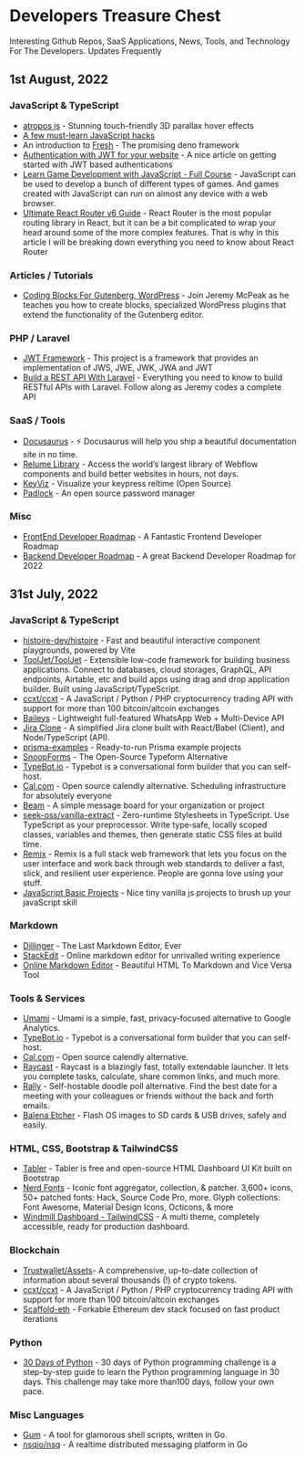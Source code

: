 # Developers Treasure Chest
Interesting Github Repos, SaaS Applications, News, Tools, and Technology For The Developers. Updates Frequently

## 1st August, 2022

### JavaScript & TypeScript

* [atropos js](https://atroposjs.com/) - Stunning touch-friendly 3D parallax hover effects
* [A few must-learn JavaScript hacks](https://blog.devgenius.io/a-few-must-learn-javascript-hacks-50c84dfb5010)
* An introduction to [Fresh](https://blog.openreplay.com/an-introduction-to-fresh) - The promising deno framework
* [Authentication with JWT for your website](https://blog.openreplay.com/authentication-with-jwt-for-your-website) - A nice article on getting started with JWT based authentications
* [Learn Game Development with JavaScript - Full Course](https://www.freecodecamp.org/news/learn-javascript-game-development-full-course/) - JavaScript can be used to develop a bunch of different types of games. And games created with JavaScript can run on almost any device with a web browser.
* [Ultimate React Router v6 Guide](https://blog.webdevsimplified.com/2022-07/react-router/) - React Router is the most popular routing library in React, but it can be a bit complicated to wrap your head around some of the more complex features. That is why in this article I will be breaking down everything you need to know about React Router


### Articles / Tutorials

* [Coding Blocks For Gutenberg, WordPress](https://code.tutsplus.com/courses/coding-blocks-for-wordpress-gutenberg) - Join Jeremy McPeak as he teaches you how to create blocks, specialized WordPress plugins that extend the functionality of the Gutenberg editor.

### PHP / Laravel

* [JWT Framework](https://web-token.spomky-labs.com) - This project is a framework that provides an implementation of JWS, JWE, JWK, JWA and JWT
* [Build a REST API With Laravel](https://code.tutsplus.com/courses/build-a-rest-api-with-laravel) - Everything you need to know to build RESTful APIs with Laravel. Follow along as Jeremy codes a complete API

### SaaS / Tools

* [Docusaurus](https://docusaurus.io/)  - ⚡️ Docusaurus will help you ship a beautiful documentation site in no time.
* [Relume Library](https://library.relume.io/) - Access the world’s largest library of Webflow components and build better websites in hours, not days.
* [KeyViz](https://mularahul.github.io/) - Visualize your keypress reltime (Open Source)
* [Padlock](https://itsfoss.com/padloc/) - An open source password manager

### Misc

* [FrontEnd Developer Roadmap](https://www.linkedin.com/posts/slobodan-gajic_frontend-roadmap-activity-6958457082626863104-MHsY?utm_source=linkedin_share&utm_medium=member_desktop_web) - A Fantastic Frontend Developer Roadmap
* [Backend Developer Roadmap](https://www.linkedin.com/posts/slobodan-gajic_backend-roadmap-activity-6959173689858752513-BH2r?utm_source=linkedin_share&utm_medium=member_desktop_web) - A great Backend Developer Roadmap for 2022

## 31st July, 2022

### JavaScript & TypeScript

* [histoire-dev/histoire](https://histoire.dev) - Fast and beautiful interactive component playgrounds, powered by Vite
* [ToolJet/ToolJet](https://github.com/ToolJet/ToolJet) - Extensible low-code framework for building business applications. Connect to databases, cloud storages, GraphQL, API endpoints, Airtable, etc and build apps using drag and drop application builder. Built using JavaScript/TypeScript.
* [ccxt/ccxt](https://github.com/ccxt/ccxt) - A JavaScript / Python / PHP cryptocurrency trading API with support for more than 100 bitcoin/altcoin exchanges
* [Baileys](https://github.com/adiwajshing/Baileys) - Lightweight full-featured WhatsApp Web + Multi-Device API
* [Jira Clone](https://github.com/oldboyxx/jira_clone) - A simplified Jira clone built with React/Babel (Client), and Node/TypeScript (API).
* [prisma-examples](https://github.com/prisma/prisma-examples) - Ready-to-run Prisma example projects
* [SnoopForms](https://github.com/snoopForms/snoopHub) - The Open-Source Typeform Alternative
* [TypeBot.io](https://github.com/baptisteArno/typebot.io) - Typebot is a conversational form builder that you can self-host.
* [Cal.com](https://github.com/calcom/cal.com) - Open source calendly alternative. Scheduling infrastructure for absolutely everyone
* [Beam](https://github.com/planetscale/beam) - A simple message board for your organization or project
* [seek-oss/vanilla-extract](https://vanilla-extract.style/) - Zero-runtime Stylesheets in TypeScript. Use TypeScript as your preprocessor. Write type‑safe, locally scoped classes, variables and themes, then generate static CSS files at build time.
* [Remix](https://remix.run/) - Remix is a full stack web framework that lets you focus on the user interface and work back through web standards to deliver a fast, slick, and resilient user experience. People are gonna love using your stuff.
* [JavaScript Basic Projects](https://github.com/john-smilga/javascript-basic-projects) - Nice tiny vanilla js projects to brush up your javaScript skill

### Markdown

* [Dillinger](https://dillinger.io/) - The Last Markdown Editor, Ever
* [StackEdit](https://stackedit.io) - Online markdown editor for unrivalled writing experience
* [Online Markdown Editor](https://onlinemarkdowneditor.dev/) - Beautiful HTML To Markdown and Vice Versa Tool

### Tools & Services

* [Umami](https://umami.is/) - Umami is a simple, fast, privacy-focused alternative to Google Analytics.
* [TypeBot.io](https://typebot.io) - Typebot is a conversational form builder that you can self-host.
* [Cal.com](https://cal.com) - Open source calendly alternative.
* [Raycast](https://www.raycast.com/) - Raycast is a blazingly fast, totally extendable launcher. It lets you complete tasks, calculate, share common links, and much more.
* [Rally](https://rallly.co/) - Self-hostable doodle poll alternative. Find the best date for a meeting with your colleagues or friends without the back and forth emails.
* [Balena Etcher](https://etcher.io) - Flash OS images to SD cards & USB drives, safely and easily.

### HTML, CSS, Bootstrap & TailwindCSS

* [Tabler](https://github.com/tabler/tabler) - Tabler is free and open-source HTML Dashboard UI Kit built on Bootstrap
* [Nerd Fonts](https://www.nerdfonts.com/) - Iconic font aggregator, collection, & patcher. 3,600+ icons, 50+ patched fonts: Hack, Source Code Pro, more. Glyph collections: Font Awesome, Material Design Icons, Octicons, & more
* [Windmill Dashboard - TailwindCSS](https://windmillui.com/dashboard-html)  - A multi theme, completely accessible, ready for production dashboard.

### Blockchain

* [Trustwallet/Assets](https://github.com/trustwallet/assets)- A comprehensive, up-to-date collection of information about several thousands (!) of crypto tokens.
* [ccxt/ccxt](https://github.com/ccxt/ccxt) - A JavaScript / Python / PHP cryptocurrency trading API with support for more than 100 bitcoin/altcoin exchanges
* [Scaffold-eth](https://github.com/scaffold-eth/scaffold-eth) - Forkable Ethereum dev stack focused on fast product iterations

### Python

* [30 Days of Python](https://github.com/Asabeneh/30-Days-Of-Python) - 30 days of Python programming challenge is a step-by-step guide to learn the Python programming language in 30 days. This challenge may take more than100 days, follow your own pace.

### Misc Languages

* [Gum](https://github.com/charmbracelet/gum) - A tool for glamorous shell scripts, written in Go.
* [nsqio/nsq](https://nsq.io/) - A realtime distributed messaging platform in Go
